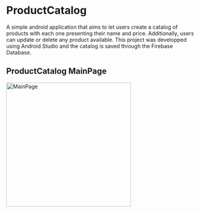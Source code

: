 # ProductCatalog
A simple android application that aims to let users create a catalog of products with each one presenting their name and price.
Additionally, users can update or delete any product available. 
This project was developped using Android Studio and the catalog is saved through the Firebase Database.
## ProductCatalog MainPage
<img width="332" alt="MainPage" src="https://user-images.githubusercontent.com/55161130/146422119-a541ccd2-5c52-4571-80b9-4cf42463ec04.png">

